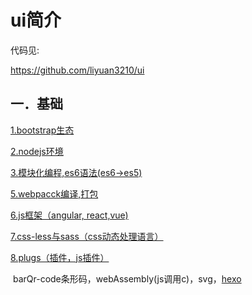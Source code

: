 # ui简介

代码见:

https://github.com/liyuan3210/ui

## 一．基础

[1.bootstrap生态](bootstrap.md)

[2.nodejs环境](env_nodejs.md)

[3.模块化编程,es6语法(es6->es5)](commonjs_amd_cmd_es6.md)

[5.webpacck编译,打包](webpack.md)

[6.js框架（angular, react,vue)](js_frame.md)

[7.css-less与sass（css动态处理语言）](html_css.md)

[8.plugs（插件，js插件）](js_plugs.md)

​			barQr-code条形码，webAssembly(js调用c)，svg，[hexo](hexo.md)

